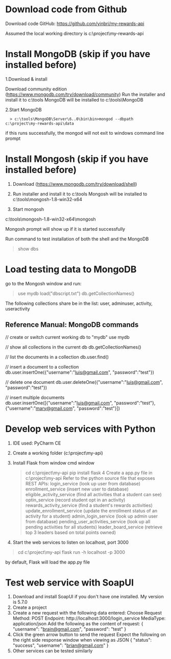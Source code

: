 
# Download code from Github

Download code GitHub: https://github.com/yinbri/my-rewards-api

Assumed the local working directory is c:\project\my-rewards-api


# Install MongoDB (skip if you have installed before)


1.Download & install

  Download community edition (https://www.mongodb.com/try/download/community)
  Run the installer and install it to c:\tools
  MongoDB will be installed to c:\tools\MongoDB

2.Start MongoDB
```
  > c:\tools\MongoDB\Server\6..0\bin\bin>mongod --dbpath c:\project\my-rewards-api\data
```
  if this runs successfully, the mongod will not exit to windows command line prompt
# Install Mongosh (skip if you have installed before)

1. Download (https://www.mongodb.com/try/download/shell)

2. Run installer and install it to c:\tools
   Mongosh will be installed to c:\tools\mongosh-1.8-win32-x64

3. Start mongosh

c:\tools\mongosh-1.8-win32-x64\mongosh

  Mongosh prompt will show up if it is started successfully  

  Run command to test installation of both the shell and the MongoDB
  >show dbs

# Load testing data to MongoDB

go to the Mongosh window and run:

> use mydb
> load("dbscript.txt")
> db.getCollectionNames()

  The following collections share be in the list:
  user, adminuser, activity, useractivity


## Reference Manual: MongoDB commands

// create or switch current working db to "mydb"
use mydb

// show all collections in the current db
db.getCollectionNames()

// list the documents in a collection
db.user.find()

// insert a document to a collection
db.user.insertOne({"username":"luis@gmail.com", "password":"test"})

// delete one document
db.user.deleteOne({"username":"luis@gmail.com", "password":"test"})

// insert multiple documents
db.user.insertOne([{"username":"luis@gmail.com", "password":"test"},
{"username":"mary@gmail.com", "password":"test"}])


# Develop web services with Python

1. IDE used: PyCharm CE
2. Create a working folder (c:\project\my-api)
3. Install Flask from window cmd window
   > cd c:\project\my-api
   > pip install flask
4  Create a app.py file in c:\project\my-api
   Refer to the python source file that exposes REST APIs:
       login_service (look up user from database)
       enrollment_service (insert new user to database)
       eligible_activity_service (find all activities that a student can see)
       optin_service (record student opt in an activity)
       rewards_activity_service (find a student's rewards activities)
       update_enrollment_service (update the enrollment status of an activity for a student)
       admin_login_service (look up admin user from database)
       pending_user_activities_service (look up all pending activities for all students)
       leader_board_service (retrieve top 3 leaders based on total points owned)

5. Start the web services to listen on localhost, port 3000

> cd c:\project\my-api
> flask run -h localhost -p 3000

by default, Flask will load the app.py file

# Test web service with SoapUI

1. Download and install SoapUI if you don't have one installed. My version is 5.7.0
2. Create a project
3. Create a new request with the following data entered:
   Choose Request
   Method: POST
   Endpoint: http://localhost:3000/login_service
   MediaType: application/json
   Add the following as the content of request:
   {
    "username": "brain@gmail.com",
    "password": "test"
   }
4. Click the green arrow button to send the request
   Expect the following on the right side response window when viewing as JSON
   {
   "status": "success",
   "username": "brian@gmail.com"
   }
5. Other services can be tested similarly
                      


